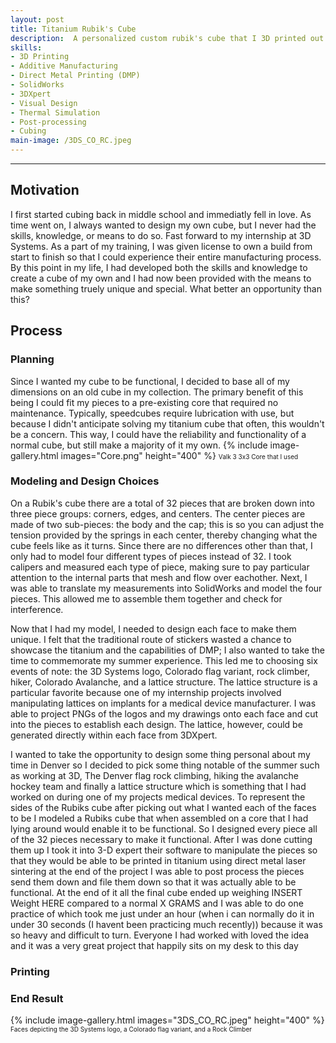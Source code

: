 ```yaml
---
layout: post
title: Titanium Rubik's Cube
description:  A personalized custom rubik's cube that I 3D printed out of titanium during my time spent with 3D Systems in Summer 2022
skills: 
- 3D Printing
- Additive Manufacturing
- Direct Metal Printing (DMP)
- SolidWorks
- 3DXpert
- Visual Design
- Thermal Simulation
- Post-processing
- Cubing
main-image: /3DS_CO_RC.jpeg
---
```

---
## Motivation
I first started cubing back in middle school and immediatly fell in love. As time went on, I always wanted to design my own cube, but I never had the skills, knowledge, or means to do so. Fast forward to my internship at 3D Systems. As a part of my training, I was given license to own a build from start to finish so that I could experience their entire manufacturing process. By this point in my life, I had developed both the skills and knowledge to create a cube of my own and I had now been provided with the means to make something truely unique and special. What better an opportunity than this? <!-- fix this sentence? --> 

## Process
### Planning
Since I wanted my cube to be functional, I decided to base all of my dimensions on an old cube in my collection. The primary benefit of this being I could fit my pieces to a pre-existing core that required no maintenance. Typically, speedcubes require lubrication with use, but because I didn't anticipate solving my titanium cube that often, this wouldn't be a concern. This way, I could have the reliability and functionality of a normal cube, but still make a majority of it my own. 
{% include image-gallery.html images="Core.png" height="400" %}
<span style="font-size: 10px"> Valk 3 3x3 Core that I used </span>

### Modeling and Design Choices
<!-- talk about modeling the pieces -->
On a Rubik's cube there are a total of 32 pieces that are broken down into three piece groups: corners, edges, and centers. The center pieces are made of two sub-pieces: the body and the cap; this is so you can adjust the tension provided by the springs in each center, thereby changing what the cube feels like as it turns. Since there are no differences other than that, I only had to model four different types of pieces instead of 32.<!-- i dont really like how that sounds but whatever for now--> I took calipers and measured each type of piece, making sure to pay particular attention to the internal parts that mesh and flow over eachother. Next, I was able to translate my measurements into SolidWorks and model the four pieces. This allowed me to assemble them together and check for interference.

<!-- talk about my reasons for each piece also can make a joke about actually having to model 26 pieces, which is better than 32 but not as great as 4 -->
Now that I had my model, I needed to design each face to make them unique. I felt that the traditional route of stickers wasted a chance to showcase the titanium and the capabilities of DMP; I also wanted to take the time to commemorate my summer experience. This led me to choosing six events of note: <!-- bleh what fix this --> the 3D Systems logo, Colorado flag variant, rock climber, hiker, Colorado Avalanche, and a lattice structure. The lattice structure is a particular favorite because one of my internship projects involved manipulating lattices on implants for a medical device manufacturer. I was able to project PNGs of the logos and my drawings onto each face and cut into the pieces to establish each design. The lattice, however, could be generated directly within each face from 3DXpert.
<!-- mention the usage of magics?? -->
I wanted to take the opportunity to design some thing personal about my time in Denver so I decided to pick some thing notable of the summer such as working at 3D, The Denver flag rock climbing, hiking the avalanche hockey team and finally a lattice structure which is something that I had worked on during one of my projects medical devices. To represent the sides of the Rubiks cube after picking out what I wanted each of the faces to be I modeled a Rubiks cube that when assembled on a core that I had lying around would enable it to be functional. So I designed every piece all of the  32 pieces necessary to make it functional. After I was done cutting them up I took it into 3-D expert their software to manipulate the pieces so that they would be able to be printed in titanium using direct metal laser sintering at the end of the project I was able to post process the pieces send them down and file them down so that it was actually able to be functional. At the end of it all the final cube ended up weighing INSERT  Weight HERE compared to a normal X GRAMS and I was able to do one practice of which took me just under an hour (when i can normally do it in under 30 seconds (I havent been practicing much recently)) because it was so heavy and difficult to turn. Everyone I had worked with loved the idea and it was a very great project that happily sits on my desk to this day

### Printing
<!-- can talk about 3dxpert build prep, how long it took, maybe include video of print, final build plate?, post processing -->

### End Result

{% include image-gallery.html images="3DS_CO_RC.jpeg" height="400" %}
<span style="font-size: 10px"> Faces depicting the 3D Systems logo, a Colorado flag variant, and a Rock Climber </span>
<!-- {% include image-gallery.html images="asdfasdfasdf.jpeg" height="400" %}
<span style="font-size: 10px"> Faces depicting the Colorado Avalanche, a hiker, and a lattice structure </span> -->







